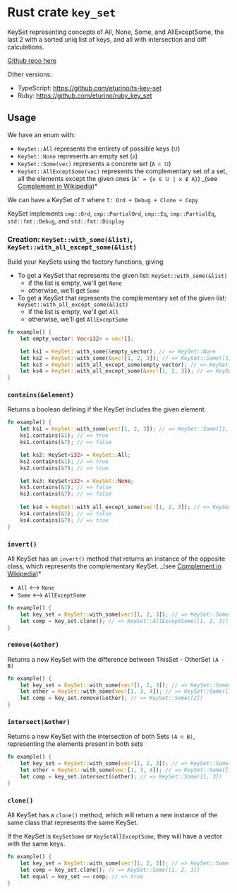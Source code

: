 # Rust crate `key_set`

KeySet representing concepts of All, None, Some, and AllExceptSome, the last 2 with a sorted uniq list of keys, and all with intersection and diff calculations.

[Github repo here](https://github.com/eturino/key-set.rs)

Other versions:
- TypeScript: <https://github.com/eturino/ts-key-set>
- Ruby: <https://github.com/eturino/ruby_key_set>

## Usage

We have an enum with:

- `KeySet::All` represents the entirety of possible keys (`𝕌`)
- `KeySet::None` represents an empty set (`∅`)
- `KeySet::Some(vec)` represents a concrete set (`A ⊂ 𝕌`)
- `KeySet::AllExceptSome(vec)` represents the complementary set of a set, all the elements except the given ones (`A' = {x ∈ 𝕌 | x ∉ A}`) _(see [Complement in Wikipedia](https://en.wikipedia.org/wiki/Complement_\(set*theory\)))*

We can have a KeySet of `T` where `T: Ord + Debug + Clone + Copy`

KeySet implements `cmp::Ord`, `cmp::PartialOrd`, `cmp::Eq`, `cmp::PartialEq`, `std::fmt::Debug`, and `std::fmt::Display`


### Creation: `KeySet::with_some(&list)`, `KeySet::with_all_except_some(&list)`

Build your KeySets using the factory functions, giving

- To get a KeySet that represents the given list: `KeySet::with_some(&list)`
    - if the list is empty, we'll get `None`
    - otherwise, we'll get `Some`
- To get a KeySet that represents the complementary set of the given list: `KeySet::with_all_except_some(&list)`
    - if the list is empty, we'll get `All`
    - otherwise, we'll get `AllExceptSome`

```rust
fn example() {
    let empty_vector: Vec<i32> = vec![];

    let ks1 = KeySet::with_some(&empty_vector); // => KeySet::None
    let ks2 = KeySet::with_some(&vec![1, 2, 3]); // => KeySet::Some([1, 2, 3])
    let ks3 = KeySet::with_all_except_some(empty_vector); // => KeySet::All
    let ks4 = KeySet::with_all_except_some(&vec![1, 2, 3]); // => KeySet::AllExceptSome([1, 2, 3])
}
```

### `contains(&element)`

Returns a boolean defining if the KeySet includes the given element.

```rust
fn example() {
    let ks1 = KeySet::with_some(vec![1, 2, 3]); // => KeySet::Some([1, 2, 3])
    ks1.contains(&1); // => true
    ks1.contains(&7); // => false

    let ks2: KeySet<i32> = KeySet::All;
    ks2.contains(&1); // => true
    ks2.contains(&7); // => true

    let ks3: KeySet<i32> = KeySet::None;
    ks3.contains(&1); // => false
    ks3.contains(&7); // => false
    
    let ks4 = KeySet::with_all_except_some(vec![1, 2, 3]); // => KeySet::AllExceptSome([1, 2, 3])
    ks4.contains(&1); // => false
    ks4.contains(&7); // => true
}
```

### `invert()`

All KeySet has an `invert()` method that returns an instance of the opposite class, which represents the complementary KeySet. _(see [Complement in Wikipedia](https://en.wikipedia.org/wiki/Complement_\(set*theory\)))*

- `All` ⟷ `None`
- `Some` ⟷ `AllExceptSome`

```rust
fn example() {
    let key_set = KeySet::with_some(vec![1, 2, 3]); // => KeySet::Some([1, 2, 3])
    let comp = key_set.clone(); // => KeySet::AllExceptSome([1, 2, 3])
}
```

### `remove(&other)`

Returns a new KeySet with the difference between ThisSet - OtherSet `(A - B)`

```rust
fn example() {
    let key_set = KeySet::with_some(vec![1, 2, 3]); // => KeySet::Some([1, 2, 3])
    let other = KeySet::with_some(vec![1, 3, 4]); // => KeySet::Some([1, 2, 3])
    let comp = key_set.remove(&other); // => KeySet::Some([2])
}
```

### `intersect(&other)`

Returns a new KeySet with the intersection of both Sets `(A ∩ B)`, representing the elements present in both sets


```rust
fn example() {
    let key_set = KeySet::with_some(vec![1, 2, 3]); // => KeySet::Some([1, 2, 3])
    let other = KeySet::with_some(vec![1, 3, 4]); // => KeySet::Some([1, 2, 3])
    let comp = key_set.intersect(&other); // => KeySet::Some([1, 3])
}
```


### `clone()`

All KeySet has a `clone()` method, which will return a new instance of the same class that represents the same KeySet.

If the KeySet is `KeySetSome` or `KeySetAllExceptSome`, they will have a vector with the same keys.

```rust
fn example() {
    let key_set = KeySet::with_some(vec![1, 2, 3]); // => KeySet::Some([1, 2, 3])
    let comp = key_set.clone(); // => KeySet::Some([1, 2, 3])
    let equal = key_set == comp; // => true
}
```
